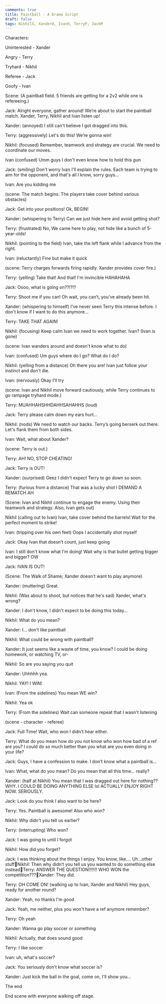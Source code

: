 ```yaml
---
comments: true
title: Paintball - A Drama Script
draft: false
tags: NikhilS, XanderO, IvanH, TerryP, JackM
---
```

 
Characters:

Uninterested - Xander

Angry - Terry

Tryhard - Nikhil

Referee  - Jack

Goofy - Ivan

Scene: (A paintball field. 5 friends are getting for a 2v2 while one is refereeing.)

Jack: Alright everyone, gather around! We’re about to start the paintball match. Xander, Terry, Nikhil and Ivan listen up!

Xander: (annoyed) I still can't believe I got dragged into this.

Terry: (aggressively) Let's do this! We’re gonna win!

Nikhil: (focused) Remember, teamwork and strategy are crucial. We need to coordinate our moves.

Ivan (confused) Umm guys I don't even know how to hold this gun

Jack: (smiling) Don't worry Ivan I'll explain the rules. Each team is trying to aim for the opponent, and that's all I know, sorry guys…

Ivan: Are you kidding me

(scene: The match begins. The players take cover behind various obstacles)

Jack: Get into your positions! Ok, BEGIN!

Xander: (whispering to Terry) Can we just hide here and avoid getting shot?

Terry: (frustrated) No, We came here to play, not hide like a bunch of 5-year-olds!

Nikhil: (pointing to the field) Ivan, take the left flank while I advance from the right.

Ivan: (reluctantly) Fine but make it quick

(scene: Terry charges forwards firing rapidly. Xander provides cover fire.)

Terry: (yelling) Take that! And that! I'm invincible HAHAHAHA

Jack: Oooo, what is going on??!?!?

Terry: Shoot me if you can! Oh wait, you can’t, you’ve already been hit.

Xander: (whispering to himself) I've never seen Terry this intense before. I don't know if I want to do this anymore…

Terry: TAKE THAT AGAIN!

Nikhil: (focusing) Keep calm Ivan we need to work together. Ivan? (Ivan is gone)

(scene: Ivan wanders around and doesn't know what to do)

Ivan: (confused) Um guys where do I go? What do I do?

Nikhil: (yelling from a distance) Oh there you are! Ivan just follow your instinct and don't die.

Ivan: (nervously) Okay I'll try

(scene: Ivan and Nikhil move forward cautiously, while Terry continues to go rampage tryhard mode.)

Terry: MUAHHAHSHHDAHHSAHAHHS (loud)

Jack: Terry please calm down my ears hurt…

Nikhil: (nods) We need to watch our backs. Terry’s going berserk out there. Let's flank them from both sides.

Ivan: Wait, what about Xander?

(scene: Terry is out.)

Terry: AH! NO, STOP CHEATING!

Jack: Terry is OUT!

Xander: (surprised) Geez I didn't expect Terry to go down so soon.

Terry: (furious from a distance) That was a lucky shot I DEMAND A REMATCH AH

(Scene: Ivan and Nikhil continue to engage the enemy. Using their teamwork and strategy. Also, Ivan gets out)

Nikhil (calling out to Ivan) Ivan, take cover behind the barrels! Wait for the perfect moment to strike!

Ivan: (tripping over his own feet) Oops I accidentally shot myself

Jack: Okay Ivan that doesn’t count, just keep going

Ivan: I still don't know what I'm doing! Wait why is that bullet getting bigger and bigger? OW

Jack: IVAN IS OUT!

(Scene: The Walk of Shame; Xander doesn't want to play anymore)

Xander: (muttering) Great.

Nikhil: (Was about to shoot, but notices that he's sad) Xander, what's wrong?

Xander: I don't know, I didn't expect to be doing this today…

Nikhil: What do you mean?

Xander: I… don't like paintball

Nikhil: What could be wrong with paintball?

Xander: It just seems like a waste of time, you know? I could be doing homework, or watching TV, or-

Nikhil: So are you saying you quit

Xander: Uhhhhh yea.

Nikhil: YAY! I WIN!

Ivan: (From the sidelines) You mean WE win?

Nikhil: Yea ok

Terry: (From the sidelines) Wait can someone repeat that I wasn't listening

(scene - character - referee)

Jack: Full Time! Wait, who won I didn't hear either.

Terry: What do you mean how do you not know who won how bad of a ref are you? I could do so much better than you what are you even doing in your life?

Jack: Guys, I have a confession to make. I don’t know what a paintball is…

Ivan: What, what do you mean? Do you mean that all this time… really?

Xander: (half at Nikhil) You mean that I was dragged out here for nothing?? WHY. I COULD BE DOING ANYTHING ELSE IsI ACTUALLY ENJOY RIGHT NOW. SERIOUSLY.

Jack: Look do you think I also want to be here?

Terry: Yes. Paintball is awesome! Also who won?

Nikhil: Why didn't you tell us earlier?

Terry: (interrupting) Who won?

Jack: I was going to until I forgot

Nikhil: How did you forget?

Jack: I was thinking about the things I enjoy. You know, like…. Uh…other stuffNikhil: Then why didn’t you tell us you wanted to do something else insteadTerry: ANSWER THE QUESTION!!!!!!! WHO WON the competition???Xander: They did.

Terry: OH COME ON! (walking up to Ivan, Xander and Nikhil) Hey guys, ready for another round?

Xander: Yeah, no thanks I'm good

Jack: Yeah, me neither, plus you won't have a ref anymore remember?

Terry: Oh yeah

Xander: Wanna go play soccer or something

Nikhil: Actually, that does sound good

Terry: I like soccer

Ivan: uh, what's soccer?

Jack: You seriously don't know what soccer is?

Xander: Just kick the ball in the goal, come on, I'll show you…

The end

End scene with everyone walking off stage.
